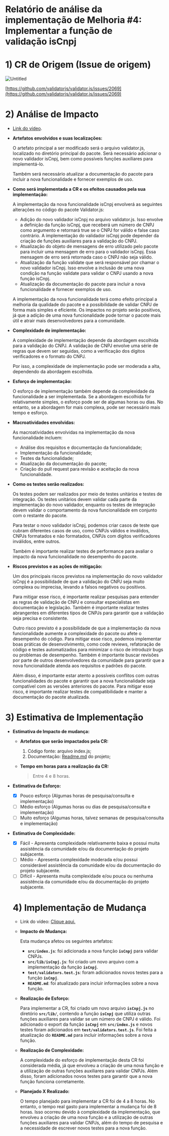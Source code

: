 # Relatório de análise da implementação de Melhoria #4: Implementar a função de validação isCnpj

# **1)** CR de Origem (Issue de origem)

![Untitled](https://i.imgur.com/Psr8asT.png)

[https://github.com/validatorjs/validator.js/issues/2069](https://github.com/validatorjs/validator.js/issues/2069)

# 2) Análise de Impacto

- [Link do vídeo](https://youtu.be/Gt_yAdG8w2g).

- **Artefatos envolvidos e suas localizações:**
    
    O artefato principal a ser modificado será o arquivo validator.js, localizado no diretório principal do pacote. Será necessário adicionar o novo validador isCnpj, bem como possíveis funções auxiliares para implementá-lo.
    
    Também será necessário atualizar a documentação do pacote para incluir a nova funcionalidade e fornecer exemplos de uso.
    
- **Como será implementada a CR e os efeitos causados pela sua implementação:**
    
    A implementação da nova funcionalidade isCnpj envolverá as seguintes alterações no código do pacote Validator.js:
    
    - Adição do novo validador isCnpj no arquivo validator.js. Isso envolve a definição da função isCnpj, que receberá um número de CNPJ como argumento e retornará true se o CNPJ for válido e false caso contrário. A implementação do validador isCnpj pode depender da criação de funções auxiliares para a validação do CNPJ.
    - Atualização do objeto de mensagens de erro utilizado pelo pacote para incluir uma mensagem de erro para o validador isCnpj. Essa mensagem de erro será retornada caso o CNPJ não seja válido.
    - Atualização da função validate que será responsável por chamar o novo validador isCnpj. Isso envolve a inclusão de uma nova condição na função validate para validar o CNPJ usando a nova função isCnpj.
    - Atualização da documentação do pacote para incluir a nova funcionalidade e fornecer exemplos de uso.
    
    A implementação da nova funcionalidade terá como efeito principal a melhoria da qualidade do pacote e a possibilidade de validar CNPJ de forma mais simples e eficiente. Os impactos no projeto serão positivos, já que a adição de uma nova funcionalidade pode tornar o pacote mais útil e atrair mais desenvolvedores para a comunidade.
    
- **Complexidade de implementação:**
    
    A complexidade de implementação depende da abordagem escolhida para a validação do CNPJ. A validação de CNPJ envolve uma série de regras que devem ser seguidas, como a verificação dos dígitos verificadores e o formato do CNPJ.
    
    Por isso, a complexidade de implementação pode ser moderada a alta, dependendo da abordagem escolhida.
    
- **Esforço de implementação:**
    
    O esforço de implementação também depende da complexidade da funcionalidade a ser implementada. Se a abordagem escolhida for relativamente simples, o esforço pode ser de algumas horas ou dias. No entanto, se a abordagem for mais complexa, pode ser necessário mais tempo e esforço.
    
- ******************************************************Macroatividades envolvidas:******************************************************
    
    As macroatividades envolvidas na implementação da nova funcionalidade incluem:
    
    - Análise dos requisitos e documentação da funcionalidade;
    - Implementação da funcionalidade;
    - Testes da funcionalidade;
    - Atualização da documentação do pacote;
    - Criação do pull request para revisão e aceitação da nova funcionalidade.
- **Como os testes serão realizados:**
    
    Os testes podem ser realizados por meio de testes unitários e testes de integração. Os testes unitários devem validar cada parte da implementação do novo validador, enquanto os testes de integração devem validar o comportamento da nova funcionalidade em conjunto com o restante do pacote.
    
    Para testar o novo validador isCnpj, podemos criar casos de teste que cubram diferentes casos de uso, como CNPJs válidos e inválidos, CNPJs formatados e não formatados, CNPJs com dígitos verificadores inválidos, entre outros.
    
    Também é importante realizar testes de performance para avaliar o impacto da nova funcionalidade no desempenho do pacote.
    
- **Riscos previstos e as ações de mitigação:**
    
    Um dos principais riscos previstos na implementação do novo validador isCnpj é a possibilidade de que a validação do CNPJ seja muito complexa ou imprecisa, levando a falsos negativos ou positivos.
    
    Para mitigar esse risco, é importante realizar pesquisas para entender as regras de validação de CNPJ e consultar especialistas em documentação e legislação. Também é importante realizar testes abrangentes em diferentes tipos de CNPJs para garantir que a validação seja precisa e consistente.
    
    Outro risco previsto é a possibilidade de que a implementação da nova funcionalidade aumente a complexidade do pacote ou afete o desempenho do código. Para mitigar esse risco, podemos implementar boas práticas de desenvolvimento, como code reviews, refatoração de código e testes automatizados para minimizar o risco de introduzir bugs ou problemas de desempenho. Também é importante buscar revisões por parte de outros desenvolvedores da comunidade para garantir que a nova funcionalidade atenda aos requisitos e padrões do pacote.
    
    Além disso, é importante estar atento a possíveis conflitos com outras funcionalidades do pacote e garantir que a nova funcionalidade seja compatível com as versões anteriores do pacote. Para mitigar esse risco, é importante realizar testes de compatibilidade e manter a documentação do pacote atualizada.
    

# 3) Estimativa de Implementação

- **Estimativa de Impacto de mudança:**
    - ******************************************************************************Artefatos que serão impactados pela CR:******************************************************************************
        1. Código fonte: arquivo index.js;
        2. Documentação: [Readme.md](http://Readme.md) do projeto;
    - ******************************************************************************Tempo em horas para a realização da CR:******************************************************************************
        
        > Entre 4 e 8 horas.
        > 
- **Estimativa de Esforço:**
    - [x]  Pouco esforço (Algumas horas de pesquisa/consulta e implementação)
    - [ ]  Médio esforço (Algumas horas ou dias de pesquisa/consulta e implementação)
    - [ ]  Muito esforço (Algumas horas, talvez semanas de pesquisa/consulta e implementação)
- **Estimativa de Complexidade:**
    - [x]  Fácil - Apresenta complexidade relativamente baixa e possui muita assistência da comunidade e/ou da documentação do projeto subjacente.
    - [ ]  Médio - Apresenta complexidade moderada e/ou possui considerável assistência da comunidade e/ou da documentação do projeto subjacente.
    - [ ]  Difícil - Apresenta muita complexidade e/ou pouca ou nenhuma assistência da comunidade e/ou da documentação do projeto subjacente.
    
    # 4) Implementação de Mudança
    
    - Link do vídeo: [Clique aqui.](https://youtu.be/5_4p4RKj-cw)
    
    - **Impacto de Mudança:**
        
        Esta mudança afetou os seguintes artefatos:
        
        - **`src/index.js`**: foi adicionada a nova função **`isCnpj`** para validar CNPJs.
        - **`src/lib/isCnpj.js`**: foi criado um novo arquivo com a implementação da função **`isCnpj`**.
        - **`test/validators.test.js`**: foram adicionados novos testes para a função **`isCnpj`**.
        - **`README.md`**: foi atualizado para incluir informações sobre a nova função.
    - **Realização de Esforço:**
        
        Para implementar a CR, foi criado um novo arquivo **`isCnpj.js`** no diretório **`src/lib/`**, contendo a função **`isCnpj`** que utiliza outras funções auxiliares para validar se um número de CNPJ é válido. Foi adicionado o export da função **`isCnpj`** em **`src/index.js`** e novos testes foram adicionados em **`test/validators.test.js`**. Foi feita a atualização do **`README.md`** para incluir informações sobre a nova função.
        
    - **Realização de Complexidade:**
        
        A complexidade do esforço de implementação desta CR foi considerada média, já que envolveu a criação de uma nova função e a utilização de outras funções auxiliares para validar CNPJs. Além disso, foram adicionados novos testes para garantir que a nova função funciona corretamente.
        
    - **Planejado X Realizado:**
        
        O tempo planejado para implementar a CR foi de 4 a 8 horas. No entanto, o tempo real gasto para implementar a mudança foi de 8 horas. Isso ocorreu devido à complexidade da implementação, que envolveu a criação de uma nova função e a utilização de outras funções auxiliares para validar CNPJs, além do tempo de pesquisa e a necessidade de escrever novos testes para a nova função.